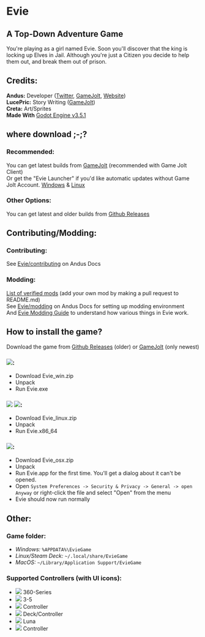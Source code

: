 # Evie
## A Top-Down Adventure Game
You're playing as a girl named Evie. Soon you'll discover that the king is locking up Elves in Jail. Although you're just a Citizen you decide to help them out, and break them out of prison.
## Credits:
**Andus:** Developer ([Twitter](https://twitter.com/anduseee), [GameJolt](https://gamejolt.com/@Andusee), [Website](https://andus.dev/))</br>
**LucePric:** Story Writing ([GameJolt](https://gamejolt.com/@LucePric))</br>
**Creta:** Art/Sprites</br>
**Made With** [Godot Engine v3.5.1](https://godotengine.org/)

## where download ;-;?
### Recommended:
You can get latest builds from [GameJolt](https://gamejolt.com/games/projectevie/699766) (recommended with Game Jolt Client)</br>
Or get the "Evie Launcher" if you'd like automatic updates without Game Jolt Account. [Windows](https://dl.patchkit.net/d/ay93hlxixgu7hvu3vwoy/direct) & [Linux](https://dl.patchkit.net/d/36l9jt95lwj382uwhpkl8/direct)
### Other Options:
You can get latest and older builds from [Github Releases](https://github.com/LnlyPie/Evie/releases)

## Contributing/Modding:
### Contributing:
See [Evie/contributing](https://docs.andus.dev/lonelypie-games/evie#contributing) on Andus Docs
### Modding:
[List of verified mods](https://github.com/LnlyPie/evie-verified-mods) (add your own mod by making a pull request to README.md)</br>
See [Evie/modding](https://docs.andus.dev/lonelypie-games/evie#modding) on Andus Docs for setting up modding environment</br>
And [Evie Modding Guide](https://docs.andus.dev/lonelypie-games/evie-modding-guide) to understand how various things in Evie work.

## How to install the game?
Download the game from [Github Releases](https://github.com/LnlyPie/Evie/releases) (older) or [GameJolt](https://gamejolt.com/games/projectevie/699766) (only newest)
### ![](https://img.shields.io/badge/Windows-0078D6?style=for-the-badge&logo=windows&logoColor=white):
 - Download Evie_win.zip
 - Unpack
 - Run Evie.exe
### ![](https://img.shields.io/badge/Linux-111927?style=for-the-badge&logo=linux&logoColor=white) ![](https://img.shields.io/badge/Steam%20Deck%20(untested)-000000?style=for-the-badge&logo=steamdeck&logoColor=white):
 - Download Evie_linux.zip
 - Unpack
 - Run Evie.x86_64
### ![](https://img.shields.io/badge/mac%20os%20(untested)-000000?style=for-the-badge&logo=apple&logoColor=white):
 - Download Evie_osx.zip
 - Unpack
 - Run Evie.app for the first time. You'll get a dialog about it can't be opened.
 - Open `System Preferences -> Security & Privacy -> General -> open Anyway` or right-click the file and select "Open" from the menu
 - Evie should now run normally

## Other:
### Game folder:
 - _Windows:_ `%APPDATA%\EvieGame`
 - _Linux/Steam Deck:_ `~/.local/share/EvieGame`
 - _MacOS:_ `~/Library/Application Support/EvieGame`
### Supported Controllers (with UI icons):
 - ![](https://img.shields.io/badge/Xbox-107C10?style=for-the-badge&logo=xbox&logoColor=white) 360-Series
 - ![](https://img.shields.io/badge/PlayStation-003791?style=for-the-badge&logo=playstation&logoColor=white) 3-5
 - ![](https://img.shields.io/badge/Switch-E60012?style=for-the-badge&logo=nintendo-switch&logoColor=white) Controller
 - ![](https://img.shields.io/badge/Steam-000000?style=for-the-badge&logo=steam&logoColor=white) Deck/Controller
 - ![](https://img.shields.io/badge/Amazon-00A8E1?style=for-the-badge&logo=amazon&logoColor=white) Luna
 - ![](https://img.shields.io/badge/Stadia-CD2640?style=for-the-badge&logo=stadia&logoColor=white) Controller
